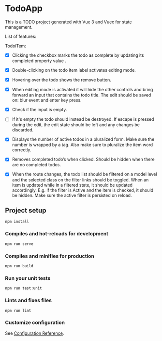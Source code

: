 # TodoApp

This is a TODO project generated with Vue 3 and Vuex for state management.

List of features:

TodoiTem:

* [x] Clicking the checkbox marks the todo as complete by updating its completed property value .
* [x]  Double-clicking on the todo item label activates editing mode.
* [x] Hovering over the todo shows the remove button.
* [x] When editing mode is activated it will hide the other controls and bring forward an input that contains the todo title. The edit should be saved on: blur event and enter key press.
* [x] Check if the input is empty.

* [ ] If it's empty the todo should instead be destroyed. If escape is pressed during the edit, the edit state should be left and any changes be discarded.
* [x] Displays the number of active todos in a pluralized form. Make sure the number is wrapped by
a tag. Also make sure to pluralize the item word correctly.

* [x] Removes completed todo’s when clicked. Should be hidden when there are no completed todos.

* [x] When the route changes, the todo list should be filtered on a model level and the selected class on the filter links should be toggled. When an item is updated while in a filtered state, it should be updated accordingly. E.g. if the filter is Active and the item is checked, it should be hidden. Make sure the active filter is persisted on reload.

## Project setup
```
npm install
```

### Compiles and hot-reloads for development
```
npm run serve
```

### Compiles and minifies for production
```
npm run build
```

### Run your unit tests
```
npm run test:unit
```

### Lints and fixes files
```
npm run lint
```

### Customize configuration
See [Configuration Reference](https://cli.vuejs.org/config/).
